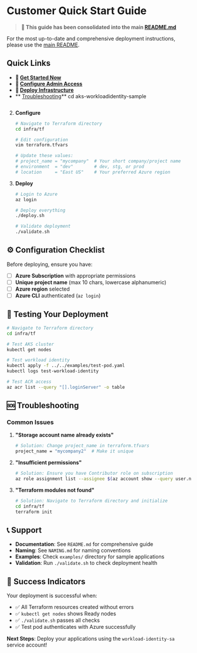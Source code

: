 # Customer Quick Start Guide

> **📖 This guide has been consolidated into the main [README.md](README.md)**

For the most up-to-date and comprehensive deployment instructions, please use the [main README](README.md).

## Quick Links

- **🚀 [Get Started Now](README.md#-quick-start)**
- **🔐 [Configure Admin Access](README.md#-configure-admin-access-required)**
- **🚀 [Deploy Infrastructure](README.md#-deployment-guide)**
- ** [Troubleshooting](README.md#-troubleshooting)**
   cd aks-workloadidentity-sample
   ```

2. **Configure**
   ```bash
   # Navigate to Terraform directory
   cd infra/tf
   
   # Edit configuration
   vim terraform.tfvars
   
   # Update these values:
   # project_name = "mycompany"  # Your short company/project name
   # environment  = "dev"        # dev, stg, or prod
   # location     = "East US"    # Your preferred Azure region
   ```

3. **Deploy**
   ```bash
   # Login to Azure
   az login
   
   # Deploy everything
   ./deploy.sh
   
   # Validate deployment
   ./validate.sh
   ```

## ⚙️ **Configuration Checklist**

Before deploying, ensure you have:

- [ ] **Azure Subscription** with appropriate permissions
- [ ] **Unique project name** (max 10 chars, lowercase alphanumeric)
- [ ] **Azure region** selected
- [ ] **Azure CLI** authenticated (`az login`)

## 🧪 **Testing Your Deployment**

```bash
# Navigate to Terraform directory
cd infra/tf

# Test AKS cluster
kubectl get nodes

# Test workload identity
kubectl apply -f ../../examples/test-pod.yaml
kubectl logs test-workload-identity

# Test ACR access
az acr list --query "[].loginServer" -o table
```

## 🆘 **Troubleshooting**

### **Common Issues**

1. **"Storage account name already exists"**
   ```bash
   # Solution: Change project_name in terraform.tfvars
   project_name = "mycompany2"  # Make it unique
   ```

2. **"Insufficient permissions"**
   ```bash
   # Solution: Ensure you have Contributor role on subscription
   az role assignment list --assignee $(az account show --query user.name -o tsv)
   ```

3. **"Terraform modules not found"**
   ```bash
   # Solution: Navigate to Terraform directory and initialize
   cd infra/tf
   terraform init
   ```

## 📞 **Support**

- **Documentation**: See `README.md` for comprehensive guide
- **Naming**: See `NAMING.md` for naming conventions
- **Examples**: Check `examples/` directory for sample applications
- **Validation**: Run `./validate.sh` to check deployment health

## 🎉 **Success Indicators**

Your deployment is successful when:

- ✅ All Terraform resources created without errors
- ✅ `kubectl get nodes` shows Ready nodes
- ✅ `./validate.sh` passes all checks
- ✅ Test pod authenticates with Azure successfully

**Next Steps**: Deploy your applications using the `workload-identity-sa` service account!
